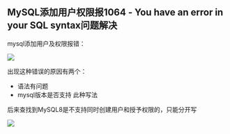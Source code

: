 ## MySQL添加用户权限报1064 - You have an error in your SQL syntax问题解决

mysql添加用户及权限报错：

![](https://raw.githubusercontent.com/HurleyJames/ImageHosting/master/Snipaste_2019-04-20_09-20-17.png)

出现这种错误的原因有两个：

- 语法有问题
- mysql版本是否支持 此种写法

后来查找到MySQL8是不支持同时创建用户和授予权限的，只能分开写

![](https://raw.githubusercontent.com/HurleyJames/ImageHosting/master/20181108172917596.png)

